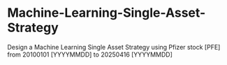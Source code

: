 # Machine-Learning-Single-Asset-Strategy
Design a Machine Learning Single Asset Strategy using Pfizer stock [PFE] from 20100101 [YYYYMMDD] to 20250416 [YYYYMMDD]
